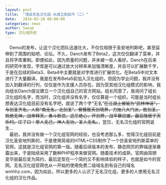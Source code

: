 ```yaml
---
layout: post
title:  "浅谈无名汉化组-从成立到如今（二）"
date:   2016-03-28 00:00:00
categories: news
author: Sanae
type: 汉化组历史
---
```

　Demo的发布，让这个汉化团队迅速壮大，不仅仅局限于圣安地列斯吧，甚至延伸到了周围的贴吧、论坛。不久，Danch发布了Beta2，这次仅仅翻译了菜单，并且将字库重制。即便如此，因为质量的问题，并未被一些人看好。Danch在后来的研究中发现，字库是可以通过放大分辨率来加强清晰度，并且可以扩展数千字，于是在后续的Beta3、Beta4中主要就是对字库进行扩展优化。在Beta5中对文本进行了大量翻译。我是在发布Beta5前加入汉化组的，但因为学业问题，我并没有加入到翻译的行列，仅仅是作为支援人员存在。因为受其他汉化组模式的影响，我向组长Danch提议建立一个汉化组自己的官方网站。组长同意了，我询问了组长汉化组的名字，而当时，汉化组并没有名字，仅仅算是一个组织。可能是当时组长想表达汉化组目前没有名字吧，就说了两个字“无名”<del>在江湖上被喻为“武林神话”，与剑圣齐名，人称“南无名，北剑圣”，曾臻致天剑境界，力挫八大门派，胜剑圣，败绝无神，战帝释天，勇斗断浪，追杀绝心，开剑界，战平慕应雄，最后隐居于天乐村。</del><del>庄子曰：至人无己，神人无功，圣人无名。</del>，翌日，无名汉化组的官网诞生...<br>
　最初，我并没有做一个汉化组官网的经验，也没考虑那么多，觉得汉化组目前是汉化圣安地列斯的，于是使用简易的HTML+CSS制作了一个仿圣安地列斯菜单的官网，这就是汉化组官网的第一版。随着后续版本的发布，静态网页的弊端逐渐暴露出来，于是陆续采用了数种PHP程序来做官网。随着技术的成熟，官网由简陋变华丽最后变为简约，最后定型在一个简约又不影响体验的样子，也就是如今的官网。无名汉化组官网也从一开始的使用免费二级域名到有自己的域名wmhhz.com，因为如此，所以更多的人认识了无名汉化组，更多的人使用无名汉化组的汉化作品。
